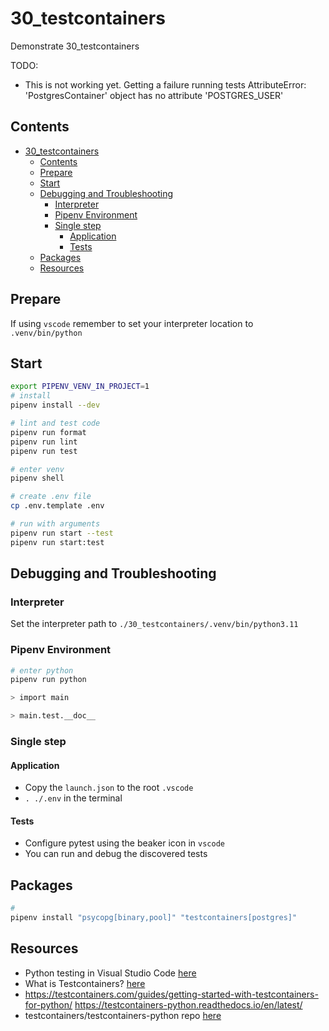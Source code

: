 # 30_testcontainers

Demonstrate 30_testcontainers

TODO:

- This is not working yet. Getting a failure running tests AttributeError: 'PostgresContainer' object has no attribute 'POSTGRES_USER'

## Contents

- [30_testcontainers](#30_testcontainers)
  - [Contents](#contents)
  - [Prepare](#prepare)
  - [Start](#start)
  - [Debugging and Troubleshooting](#debugging-and-troubleshooting)
    - [Interpreter](#interpreter)
    - [Pipenv Environment](#pipenv-environment)
    - [Single step](#single-step)
      - [Application](#application)
      - [Tests](#tests)
  - [Packages](#packages)
  - [Resources](#resources)

## Prepare

If using `vscode` remember to set your interpreter location to `.venv/bin/python`

## Start

```sh
export PIPENV_VENV_IN_PROJECT=1
# install
pipenv install --dev

# lint and test code
pipenv run format
pipenv run lint
pipenv run test

# enter venv
pipenv shell

# create .env file
cp .env.template .env

# run with arguments
pipenv run start --test
pipenv run start:test
```

## Debugging and Troubleshooting

### Interpreter

Set the interpreter path to `./30_testcontainers/.venv/bin/python3.11`

### Pipenv Environment

```sh
# enter python
pipenv run python

> import main

> main.test.__doc__
```

### Single step

#### Application

- Copy the `launch.json` to the root `.vscode`
- `. ./.env` in the terminal

#### Tests

- Configure pytest using the beaker icon in `vscode`
- You can run and debug the discovered tests

## Packages

```sh
#
pipenv install "psycopg[binary,pool]" "testcontainers[postgres]"
```

## Resources

- Python testing in Visual Studio Code [here](https://code.visualstudio.com/docs/python/testing#_example-test-walkthroughs)
- What is Testcontainers? [here](https://testcontainers.com/getting-started/)
- https://testcontainers.com/guides/getting-started-with-testcontainers-for-python/
  https://testcontainers-python.readthedocs.io/en/latest/
- testcontainers/testcontainers-python repo [here](https://github.com/testcontainers/testcontainers-python)
